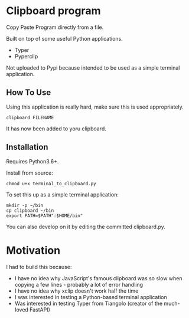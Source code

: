 # Clipboard program

Copy Paste Program directly from a file.

Built on top of some useful Python applications.

- Typer
- Pyperclip

Not uploaded to Pypi because intended to be used as a simple terminal application.

## How To Use

Using this application is really hard, make sure this is used appropriately.

```
clipboard FILENAME
```

It has now been added to yoru clipboard.

## Installation

Requires Python3.6+.

Install from source:

```
chmod u+x terminal_to_clipboard.py
```

To set this up as a simple terminal application:

```
mkdir -p ~/bin
cp clipboard ~/bin
export PATH=$PATH":$HOME/bin"
```

You can also develop on it by editing the committed clipboard.py.

# Motivation

I had to build this because:
- I have no idea why JavaScript's famous clipboard was so slow when copying a few lines - probably a lot of error handling
- I have no idea why xclip doesn't work half the time
- I was interested in testing a Python-based terminal application
- Was interested in testing Typer from Tiangolo (creator of the much-loved FastAPI)
